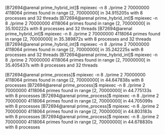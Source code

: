 [B72694@arenal prime_hybrid_int]$ mpiexec -n 8 ./prime 2 70000000
4118064 primes found in range [2, 70000000[ in 34.915205s with 8 processes and 32 threads
[B72694@arenal prime_hybrid_int]$ mpiexec -n 8 ./prime 2 70000000
4118064 primes found in range [2, 70000000[ in 35.100222s with 8 processes and 32 threads
[B72694@arenal prime_hybrid_int]$ mpiexec -n 8 ./prime 2 70000000
4118064 primes found in range [2, 70000000[ in 35.389872s with 8 processes and 32 threads
[B72694@arenal prime_hybrid_int]$ mpiexec -n 8 ./prime 2 70000000
4118064 primes found in range [2, 70000000[ in 35.242225s with 8 processes and 32 threads
[B72694@arenal prime_hybrid_int]$ mpiexec -n 8 ./prime 2 70000000
4118064 primes found in range [2, 70000000[ in 35.405437s with 8 processes and 32 threads

[B72694@arenal prime_process]$ mpiexec -n 8 ./prime 2 70000000
4118064 primes found in range [2, 70000000[ in 44.647838s with 8 processes
[B72694@arenal prime_process]$ mpiexec -n 8 ./prime 2 70000000
4118064 primes found in range [2, 70000000[ in 44.775133s with 8 processes
[B72694@arenal prime_process]$ mpiexec -n 8 ./prime 2 70000000
4118064 primes found in range [2, 70000000[ in 44.705099s with 8 processes
[B72694@arenal prime_process]$  mpiexec -n 8 ./prime 2 70000000
4118064 primes found in range [2, 70000000[ in 44.803183s with 8 processes
[B72694@arenal prime_process]$  mpiexec -n 8 ./prime 2 70000000
4118064 primes found in range [2, 70000000[ in 44.678830s with 8 processes





